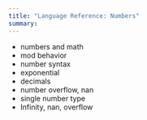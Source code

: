 ```yaml
---
title: "Language Reference: Numbers"
summary:
---
```


- numbers and math
- mod behavior
- number syntax
- exponential
- decimals
- number overflow, nan
- single number type
- Infinity, nan, overflow
